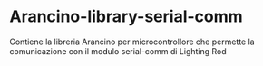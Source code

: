 # Arancino-library-serial-comm

Contiene la libreria Arancino per microcontrollore che permette la comunicazione con il modulo serial-comm di Lighting Rod